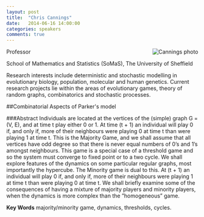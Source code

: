 ```yaml
---
layout: post
title:  "Chris Cannings"
date:   2014-06-16 14:00:00
categories: speakers
comments: true
---
```


<footer class="entry-meta">
<img src="{{ site.url }}/images/cannings.jpg" alt="Cannings photo" align="right">
<span class="author vcard" itemprop="author" itemscope itemtype="http://schema.org/Person"></a></span></span>
</footer>


Professor 

School of Mathematics and Statistics (SoMaS),
The University of Sheffield

Research interests include deterministic and stochastic modelling in evolutionary biology, population, molecular and human genetics. Current research projects lie within the areas of evolutionary games, theory of random graphs, combinatorics and stochastic processes.

##Combinatorial Aspects of Parker's model

###Abstract
Individuals are located at the vertices of the (simple) graph G = (V, E), and at time t play either 0 or 1. At time (t + 1) an individual will play 0 if, and only if, more of their neighbours were playing 0 at time t than were playing 1 at time t. This is the Majority Game, and we shall assume that all vertices have odd degree so that there is never equal numbers of 0’s and 1’s amongst neighbours. This game is a special case of a threshold game and so the system must converge to fixed point or to a two cycle. We shall explore features of the dynamics on some particular regular graphs, most importantly the hypercube.The Minority game is dual to this. At (t + 1) an individual will play 0 if, and only if, more of their neighbours were playing 1 at time t than were playing 0 at time t. We shall briefly examine some of the consequences of having a mixture of majority players and minority players, when the dynamics is more complex than the ”homogeneous” game.**Key Words** majority/minority game, dynamics, thresholds, cycles.